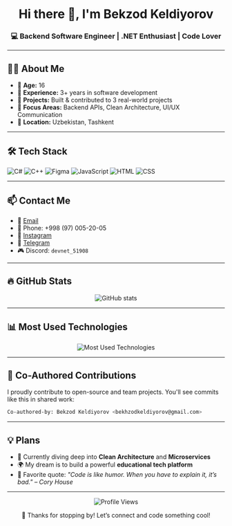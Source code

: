 <h1 align="center">Hi there 👋, I'm Bekzod Keldiyorov</h1>
<h3 align="center">💻 Backend Software Engineer | .NET Enthusiast | Code Lover</h3>

---

## 🧑‍💼 About Me

- 🧒 **Age:** 16  
- 💼 **Experience:** 3+ years in software development  
- 🚀 **Projects:** Built & contributed to 3 real-world projects  
- 🌟 **Focus Areas:** Backend APIs, Clean Architecture, UI/UX Communication  
- 📍 **Location:** Uzbekistan, Tashkent

---

## 🛠️ Tech Stack 

![C#](https://img.shields.io/badge/C%23-239120?style=for-the-badge&logo=c-sharp&logoColor=white)
![C++](https://img.shields.io/badge/C++-00599C?style=for-the-badge&logo=cplusplus&logoColor=white)
![Figma](https://img.shields.io/badge/Figma-F24E1E?style=for-the-badge&logo=figma&logoColor=white)
![JavaScript](https://img.shields.io/badge/JavaScript-F7DF1E?style=for-the-badge&logo=javascript&logoColor=black)
![HTML](https://img.shields.io/badge/HTML5-E34F26?style=for-the-badge&logo=html5&logoColor=white)
![CSS](https://img.shields.io/badge/CSS3-1572B6?style=for-the-badge&logo=css3&logoColor=white)

---

## 📫 Contact Me

- 📧 [Email](mailto:bekhzodkeldiyorov@gmail.com)  
- 📱 Phone: +998 (97) 005-20-05  
- 📸 [Instagram](https://instagram.com/keldiyorov.bz)  
- 💬 [Telegram](https://t.me/devvnet)  
- 🎮 Discord: `devnet_51908`

---

## 🔥 GitHub Stats

<p align="center">
  <img src="https://github-readme-stats.vercel.app/api?username=bekzod28072009&show_icons=true&theme=tokyonight&hide=prs" alt="GitHub stats" />
</p>

---

## 📊 Most Used Technologies

<p align="center">
  <img src="https://github-readme-stats.vercel.app/api/top-langs/?username=bekzod28072009&langs_count=7&theme=tokyonight&layout=compact&custom_title=Most%20Used%20Technologies&hide=Shell,Makefile,Batchfile" alt="Most Used Technologies" />
</p>

---

## 🤝 Co-Authored Contributions

I proudly contribute to open-source and team projects. You'll see commits like this in shared work:

```bash
Co-authored-by: Bekzod Keldiyorov <bekhzodkeldiyorov@gmail.com>
```
---

## 💡 Plans

- 🎯 Currently diving deep into **Clean Architecture** and **Microservices**
- 🌍 My dream is to build a powerful **educational tech platform**
- 🧠 Favorite quote: *"Code is like humor. When you have to explain it, it’s bad." – Cory House*

---

<p align="center">
  <img src="https://komarev.com/ghpvc/?username=bekzod28072009&label=Profile%20Views&color=brightgreen&style=flat" alt="Profile Views" />
</p>

<p align="center">
  💙 Thanks for stopping by! Let’s connect and code something cool!
</p>
